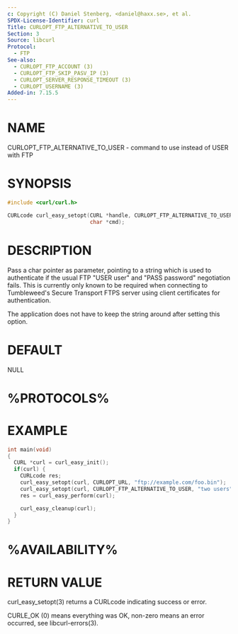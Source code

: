 ```yaml
---
c: Copyright (C) Daniel Stenberg, <daniel@haxx.se>, et al.
SPDX-License-Identifier: curl
Title: CURLOPT_FTP_ALTERNATIVE_TO_USER
Section: 3
Source: libcurl
Protocol:
  - FTP
See-also:
  - CURLOPT_FTP_ACCOUNT (3)
  - CURLOPT_FTP_SKIP_PASV_IP (3)
  - CURLOPT_SERVER_RESPONSE_TIMEOUT (3)
  - CURLOPT_USERNAME (3)
Added-in: 7.15.5
---
```


# NAME

CURLOPT_FTP_ALTERNATIVE_TO_USER - command to use instead of USER with FTP

# SYNOPSIS

~~~c
#include <curl/curl.h>

CURLcode curl_easy_setopt(CURL *handle, CURLOPT_FTP_ALTERNATIVE_TO_USER,
                          char *cmd);
~~~

# DESCRIPTION

Pass a char pointer as parameter, pointing to a string which is used to
authenticate if the usual FTP "USER user" and "PASS password" negotiation
fails. This is currently only known to be required when connecting to
Tumbleweed's Secure Transport FTPS server using client certificates for
authentication.

The application does not have to keep the string around after setting this
option.

# DEFAULT

NULL

# %PROTOCOLS%

# EXAMPLE

~~~c
int main(void)
{
  CURL *curl = curl_easy_init();
  if(curl) {
    CURLcode res;
    curl_easy_setopt(curl, CURLOPT_URL, "ftp://example.com/foo.bin");
    curl_easy_setopt(curl, CURLOPT_FTP_ALTERNATIVE_TO_USER, "two users");
    res = curl_easy_perform(curl);

    curl_easy_cleanup(curl);
  }
}
~~~

# %AVAILABILITY%

# RETURN VALUE

curl_easy_setopt(3) returns a CURLcode indicating success or error.

CURLE_OK (0) means everything was OK, non-zero means an error occurred, see
libcurl-errors(3).
